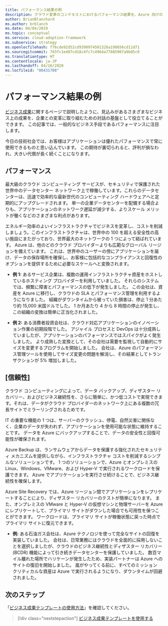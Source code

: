 ```yaml
---
title: パフォーマンス結果の例
description: クラウド変革のコンテキストにおけるパフォーマンス結果を、Azure 向けのクラウド導入フレームワークを使用して理解します。
author: BrianBlanchard
ms.author: brblanch
ms.date: 04/04/2019
ms.topic: conceptual
ms.service: cloud-adoption-framework
ms.subservice: strategy
ms.openlocfilehash: f76cde92d52cd9390974501326a198656cd11d71
ms.sourcegitcommit: 7d3fc1e407cd18c4fc7c4964a77885907a9b85c0
ms.translationtype: HT
ms.contentlocale: ja-JP
ms.lasthandoff: 04/16/2020
ms.locfileid: "80431708"
---
```

# <a name="examples-of-performance-outcomes"></a>パフォーマンス結果の例

[ビジネス成果](./index.md)に関するページで説明したように、見込みがあるさまざまなビジネス上の成果を、企業との変革に取り組むための対話の基盤として役立てることができます。 この記事では、一般的なビジネス手段であるパフォーマンスに注目します。

今日の技術社会では、お客様はアプリケーションは優れたパフォーマンスで常に使用できるものと思い込んでいます。 この期待が裏切られると、評判が損なわれ、大きい代償が長く続くことになります。

## <a name="performance"></a>パフォーマンス

最大級のクラウド コンピューティング サービスが、セキュリティで保護された世界中のデータセンター ネットワーク上で稼働しています。これらのデータセンターは、迅速で効率的な最新世代のコンピューティング ハードウェアへと定期的にアップグレードされます。 単一の企業データセンターを配備する場合よりも、アプリケーションのネットワーク遅延が減少する、よりスケール メリットが働くなどのさまざまな利点があります。

エネルギー効率のよいインフラストラクチャでビジネスを変革し、コストを削減しましょう。このインフラストラクチャは、世界中の 100 を超える安全性の高い施設にまたがっており、世界最大のネットワークの 1 つによって結ばれています。 Azure は、他のどのクラウド プロバイダーよりも広範なグローバル リージョンを備えています。 これは、世界中のユーザーの傍にアプリケーションを届け、データの保存場所を確保し、お客様に包括的なコンプライアンスと回復性のオプションを提供するために必要なスケールへと変換されます。

- **例 1:** あるサービス企業は、複数の運用インフラストラクチャ資産をホストしているホスティング プロバイダーを利用していました。 それらのシステムでは、頻繁に障害とパフォーマンスの低下が発生しました。 この会社は、資産を Azure に移行し、クラウドの SLA とパフォーマンス管理を利用するようになりました。 組織がダウンタイムから被っていた損害は、停止 1 分あたり約 15,000 米国ドルでした。 1 か月あたり 4 から 8 時間の停止が発生し、この組織の変換は簡単に正当化されました。

- **例 2:** ある消費者投資会社は、クラウド対応アプリケーションのイノベーション作業の初期段階でした。 アジャイル プロセスと DevOps は十分成熟していましたが、アプリケーションのパフォーマンスではスパイクがよく発生しました。 より成熟した変換として、その会社は需要を監視して自動的にサイズを変更するプログラムを開始しました。 会社は、Azure のパフォーマンス管理ツールを使用してサイズ変更の問題を解消し、その結果としてトランザクションが 5% 増加しました。

## <a name="reliability"></a>[信頼性]

クラウド コンピューティングによって、データ バックアップ、ディザスター リカバリー、およびビジネス継続性を、さらに簡単に、かつ低コストで実現できます。それは、データがクラウド プロバイダーのネットワーク上にある複数の冗長サイトでミラーリングされるためです。

IT の重要な機能の 1 つは、サーバーのクラッシュ、停電、自然災害に関係なく、企業のデータが失われず、アプリケーションを使用可能な状態に維持することです。 データを Azure にバックアップすることで、データの安全性と回復可能性が確保されます。

Azure Backup は、ランサムウェアからデータを保護する強化されたセキュリティ メカニズムを提供しながら、インフラストラクチャ コストを削減するシンプルなソリューションです。 1 つのソリューションで、Azure とオンプレミスの Linux、Windows、VMware、および Hyper-V で実行されるワークロードを保護できます。 Azure でアプリケーションを実行させ続けることで、ビジネス継続性を確保します。

Azure Site Recovery では、Azure リージョン間でアプリケーションをレプリケートすることにより、ディザスター リカバリーのテストが簡単になります。 また、オンプレミスの VMware と Hyper-V の仮想マシンと物理サーバーを Azure にレプリケートして、プライマリ サイトがダウンした場合でも可用性を保つことができます。 ワークロードは、プライマリ サイトが稼働状態に戻った時点でプライマリ サイトに復元できます。

- **例:** ある石油ガス会社は、Azure テクノロジを使って完全なサイトの回復を実装していました。 会社は、日常業務にはクラウドを全面的に採用しないことを選択しましたが、クラウドのビジネス継続性とディザスター リカバリー (BCDR) 機能によって引き続きデータセンターを保護していました。 数百マイル離れた場所でハリケーンが発生したため、実装パートナーは Azure へのサイトの復旧を開始しました。 嵐がやってくる前に、すべてのミッション クリティカルな資産は Azure で実行されるようになり、ダウンタイムが回避されました。

## <a name="next-steps"></a>次のステップ

「[ビジネス成果テンプレートの使用方法](./business-outcome-template.md)」を確認してください。

> [!div class="nextstepaction"]
> [ビジネス成果テンプレートを使用する](./business-outcome-template.md)

